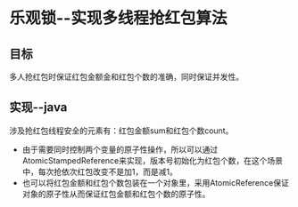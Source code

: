 
# 乐观锁--实现多线程抢红包算法

## 目标
   多人抢红包时保证红包金额金和红包个数的准确，同时保证并发性。

## 实现--java
涉及抢红包线程安全的元素有：红包金额sum和红包个数count。
* 由于需要同时控制两个变量的原子性操作，所以可以通过AtomicStampedReference来实现，版本号初始化为红包个数，在这个场景中，每次抢依次红包改变不是加1，而是减1。
* 也可以将红包金额和红包个数包装在一个对象里，采用AtomicReference保证对象的原子性从而保证红包金额和红包个数的原子性。
